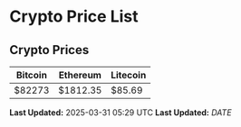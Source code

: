 # Crypto Price List

## Crypto Prices
| Bitcoin | Ethereum | Litecoin |
| ------- | -------- | -------- |
| $82273 | $1812.35 | $85.69 |
**Last Updated:** 2025-03-31 05:29 UTC
**Last Updated:** $DATE$

